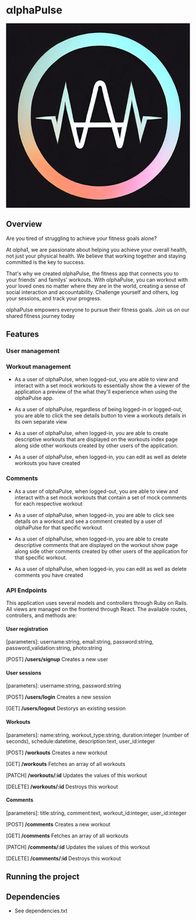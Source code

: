 # αlphaPulse
![αlphaPulse Logo](/public/favicon.ico)

## Overview
Are you tired of struggling to achieve your fitness goals alone?

At αlpha1, we are passionate about helping you achieve your overall health, not just your physical health. We believe that working together and staying committed is the key to success.

That's why we created αlphaPulse, the fitness app that connects you to your friends' and familys' workouts. With αlphaPulse, you can workout with your loved ones no matter where they are in the world, creating a sense of social interaction and accountability. Challenge yourself and others, log your sessions, and track your progress.

αlphaPulse empowers everyone to pursue their fitness goals. Join us on our shared fitness journey today

## Features

### User management

### Workout management
* As a user  of αlphaPulse, when logged-out, you are able to view and interact with a set mock workouts to essentially show the a viewer of the application a preview of the what they'll experience when using the αlphaPulse app.

* As a user of αlphaPulse, regardless of being logged-in or logged-out, you are able to click the see details button to view a workouts details in its own separate view

* As a user of αlphaPulse, when logged-in, you are able to create descriptive workouts that are displayed on the workouts index page along side other workouts created by other users of the application.

* As a user of αlphaPulse, when logged-in, you can edit as well as delete workouts you have created 

### Comments
* As a user  of αlphaPulse, when logged-out, you are able to view and interact with a set mock workouts that contain a set of mock comments for each respective workout

* As a user of αlphaPulse, when logged-in, you are able to click see details on a workout and see a comment created by a user of αlphaPulse for that specific workout

* As a user of αlphaPulse, when logged-in, you are able to create descriptive comments that are displayed on the workout show page along side other comments created by other users of the application for that specific workout.

* As a user of αlphaPulse, when logged-in, you can edit as well as delete comments you have created 

### API Endpoints
This application uses several models and controllers through Ruby on Rails. All views are managed on the frontend through React. The available routes, controllers, and methods are:

#### User registration
[parameters]: username:string, email:string, password:string, password_validation:string, photo:string

[POST] **/users/signup** Creates a new user

#### User sessions
[parameters]: username:string, password:string

[POST] **/users/login** Creates a new session

[GET] **/users/logout** Destorys an existing session

#### Workouts
[parameters]: name:string, workout_type:string, duration:integer (number of seconds), schedule:datetime, description:text, user_id:integer

[POST] **/workouts** Creates a new workout

[GET] **/workouts** Fetches an array of all workouts

[PATCH] **/workouts/:id** Updates the values of this workout

[DELETE] **/workouts/:id** Destroys this workout

#### Comments
[parameters]: title:string, comment:text, workout_id:integer, user_id:integer

[POST] **/comments** Creates a new workout

[GET] **/comments** Fetches an array of all workouts

[PATCH] **/comments/:id** Updates the values of this workout

[DELETE] **/comments/:id** Destroys this workout

## Running the project

## Dependencies
* See dependencies.txt

